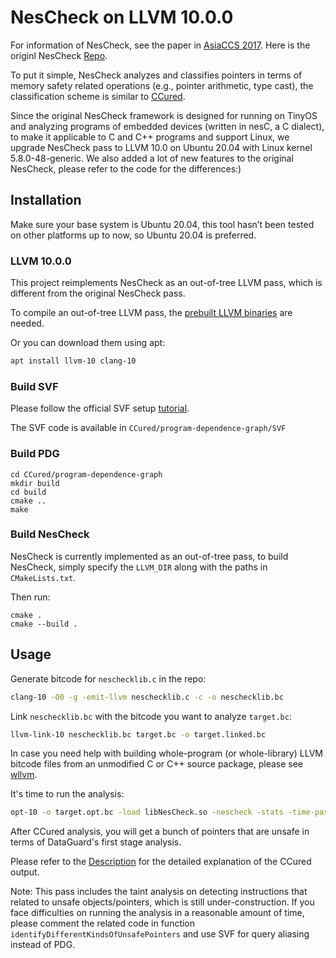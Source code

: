 # NesCheck on LLVM 10.0.0
For information of NesCheck, see the paper in [AsiaCCS 2017](https://hexhive.epfl.ch/publications/files/17AsiaCCS2.pdf). Here is the originl NesCheck [Repo](https://github.com/HexHive/nesCheck).

To put it simple, NesCheck analyzes and classifies pointers in terms of memory safety related operations (e.g., pointer arithmetic, type cast), the classification scheme is similar to [CCured](https://people.eecs.berkeley.edu/~necula/Papers/ccured_popl02.pdf).

Since the original NesCheck framework is designed for running on TinyOS and analyzing programs of embedded devices (written in nesC, a C dialect), to make it applicable to C and C++ programs and support Linux, we upgrade NesCheck pass to LLVM 10.0 on Ubuntu 20.04 with Linux kernel 5.8.0-48-generic. We also added a lot of new features to the original NesCheck, please refer to the code for the differences:)

## Installation
Make sure your base system is Ubuntu 20.04, this tool hasn’t been tested on other platforms up to now, so Ubuntu 20.04 is preferred.

### LLVM 10.0.0

This project reimplements NesCheck as an out-of-tree LLVM pass, which is different from the original NesCheck pass.

To compile an out-of-tree LLVM pass, the [prebuilt LLVM binaries](https://releases.llvm.org/download.html) are needed.

Or you can download them using apt:
```bash
apt install llvm-10 clang-10
```

### Build SVF

Please follow the official SVF setup [tutorial](https://github.com/svf-tools/SVF/wiki/Setup-Guide#getting-started).

The SVF code is available in ```CCured/program-dependence-graph/SVF```

### Build PDG

```
cd CCured/program-dependence-graph
mkdir build
cd build
cmake ..
make
```


### Build NesCheck

NesCheck is currently implemented as an out-of-tree pass, to build NesCheck, simply specify the ```LLVM_DIR``` along with the paths in ```CMakeLists.txt```.

Then run:

```
cmake .
cmake --build .
```

## Usage
Generate bitcode for ```neschecklib.c``` in the repo:
```bash
clang-10 -O0 -g -emit-llvm neschecklib.c -c -o neschecklib.bc
```

Link ```neschecklib.bc``` with the bitcode you want to analyze ```target.bc```:
```bash
llvm-link-10 neschecklib.bc target.bc -o target.linked.bc
```

In case you need help with building whole-program (or whole-library) LLVM bitcode files from an unmodified C or C++ source package, please see [wllvm](https://github.com/travitch/whole-program-llvm).

It's time to run the analysis:
```bash
opt-10 -o target.opt.bc -load libNesCheck.so -nescheck -stats -time-passes < target.linked.bc > target.nescheckout
```

After CCured analysis, you will get a bunch of pointers that are unsafe in terms of DataGuard's first stage analysis.

Please refer to the [Description](https://github.com/Lightninghkm/DataGuard/issues/1#issuecomment-1072982596) for the detailed explanation of the CCured output.

Note: This pass includes the taint analysis on detecting instructions that related to unsafe objects/pointers, which is still under-construction. If you face difficulties on running the analysis in a reasonable amount of time, please comment the related code in function ```identifyDifferentKindsOfUnsafePointers``` and use SVF for query aliasing instead of PDG.




